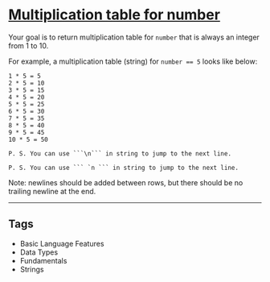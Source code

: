 # [Multiplication table for number](https://www.codewars.com/kata/5a2fd38b55519ed98f0000ce)

Your goal is to return multiplication table for `number` that is always an integer from 1 to 10.

For example, a multiplication table (string) for `number == 5` looks like below:

```
1 * 5 = 5
2 * 5 = 10
3 * 5 = 15
4 * 5 = 20
5 * 5 = 25
6 * 5 = 30
7 * 5 = 35
8 * 5 = 40
9 * 5 = 45
10 * 5 = 50
```

````if-not:powershell
P. S. You can use ```\n``` in string to jump to the next line.
````

````if:powershell
P. S. You can use ``` `n ``` in string to jump to the next line.
````

Note: newlines should be added between rows, but there should be no trailing newline at the end.

---

## Tags

- Basic Language Features
- Data Types
- Fundamentals
- Strings
